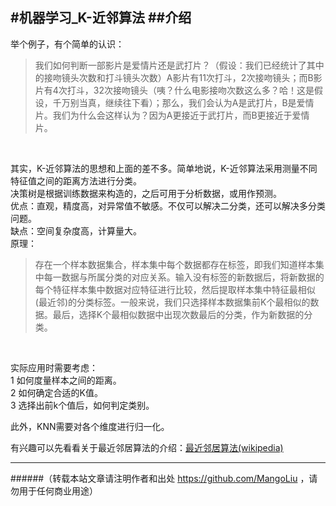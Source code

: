#机器学习_K-近邻算法
##介绍
--------------------------------
举个例子，有个简单的认识：<br>
>我们如何判断一部影片是爱情片还是武打片？（假设：我们已经统计了其中的接吻镜头次数和打斗镜头次数）A影片有11次打斗，2次接吻镜头；而B影片有4次打斗，32次接吻镜头（咦？什么电影接吻次数这么多？哈！这是假设，千万别当真，继续往下看）；那么，我们会认为A是武打片，B是爱情片。我们为什么会这样认为？因为A更接近于武打片，而B更接近于爱情片。
<br>

其实，K-近邻算法的思想和上面的差不多。简单地说，K-近邻算法采用测量不同特征值之间的距离方法进行分类。<br>
决策树是根据训练数据来构造的，之后可用于分析数据，或用作预测。<br>
优点：直观，精度高，对异常值不敏感。不仅可以解决二分类，还可以解决多分类问题。<br>
缺点：空间复杂度高，计算量大。<br>
原理：<br>
>存在一个样本数据集合，样本集中每个数据都存在标签，即我们知道样本集中每一数据与所属分类的对应关系。输入没有标签的新数据后，将新数据的每个特征样本集中数据对应特征进行比较，然后提取样本集中特征最相似(最近邻)的分类标签。一般来说，我们只选择样本数据集前K个最相似的数据。最后，选择K个最相似数据中出现次数最后的分类，作为新数据的分类。
<br>

实际应用时需要考虑：<br>
1 如何度量样本之间的距离。<br>
2 如何确定合适的K值。<br>
3 选择出前k个值后，如何判定类别。<br>

此外，KNN需要对各个维度进行归一化。

有兴趣可以先看看关于最近邻居算法的介绍：[最近邻居算法(wikipedia)](http://zh.wikipedia.org/wiki/K%E8%BF%91%E9%82%BB%E7%AE%97%E6%B3%95)

--------------------------------
######（转载本站文章请注明作者和出处 https://github.com/MangoLiu ，请勿用于任何商业用途）
